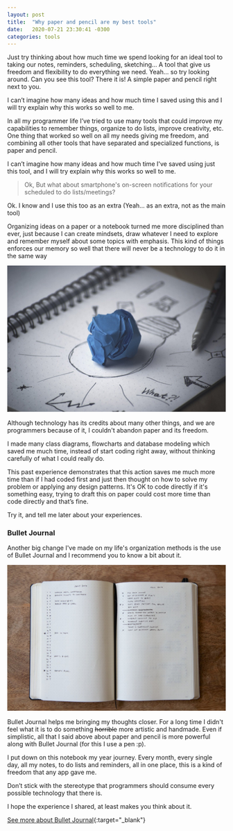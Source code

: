 ```yaml
---
layout: post
title:  "Why paper and pencil are my best tools"
date:   2020-07-21 23:30:41 -0300
categories: tools
---
```

Just try thinking about how much time we spend looking for an ideal tool to taking our notes, reminders, scheduling, sketching… A tool that give us freedom and flexibility to do everything we need. Yeah... so try looking around. Can you see this tool? There it is! A simple paper and pencil right next to you.

I can’t imagine how many ideas and how much time I saved using this and I will try explain why this works so well to me.

In all my programmer life I’ve tried to use many tools that could improve my capabilities to remember things, organize to do lists, improve creativity, etc. One thing that worked so well on all my needs giving me freedom, and combining all other tools that have separated and specialized functions, is paper and pencil.

I can’t imagine how many ideas and how much time I've saved using just this tool, and I will try explain why this works so well to me.

> Ok, But what about smartphone's on-screen notifications for your scheduled to do lists/meetings?

Ok. I know and I use this too as an extra (Yeah... as an extra, not as the main tool)

Organizing ideas on a paper or a notebook turned me more disciplined than ever, just because I can create mindsets, draw whatever I need to explore and remember myself about some topics with emphasis. This kind of things enforces our memory so well that there will never be a technology to do it in the same way

![image](/assets/images/creativity-paper-1280.jpg)

Although technology has its credits about many other things, and we are programmers because of it, I couldn't abandon paper and its freedom.

I made many class diagrams, flowcharts and database modeling which saved me much time, instead of start coding right away, without thinking carefully of what I could really do.

This past experience demonstrates that this action saves me much more time than if I had coded first and just then thought on how to solve my problem or applying any design patterns. It's OK to code directly if it's something easy, trying to draft this on paper could cost more time than code directly and that’s fine.

Try it, and tell me later about your experiences.

### Bullet Journal

Another big change I've made on my life's organization methods is the use of Bullet Journal and I recommend you to know a bit about it.

![image](/assets/images/bulletjournal.png)

Bullet Journal helps me bringing my thoughts closer. For a long time I didn't feel what it is to do something ~~horrible~~ more artistic and handmade. Even if simplistic, all that I said above about paper and pencil is more powerful along with Bullet Journal (for this I use a pen :p).

I put down on this notebook my year journey. Every month, every single day, all my notes, to do lists and reminders, all in one place, this is a kind of freedom that any app gave me.


Don’t stick with the stereotype that programmers should consume every possible technology that there is.

I hope the experience I shared, at least makes you think about it.

[See more about Bullet Journal][bullet-journal]{:target="_blank"}

[bullet-journal]: https://bulletjournal.com/pages/learn
